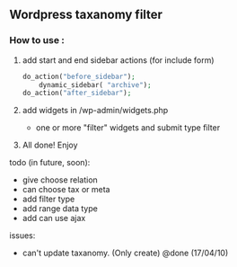 ## Wordpress taxanomy filter

### How to use :
1. add start and end sidebar actions (for include form)
    ```php
    do_action("before_sidebar");
        dynamic_sidebar( "archive");
    do_action("after_sidebar");
    ```

2. add widgets in /wp-admin/widgets.php
    - one or more "filter" widgets and submit type filter

3.  All done! Enjoy

todo (in future, soon):
- give choose relation
- can choose tax or meta
- add filter type
- add range data type
- add can use ajax

issues:
- can't update taxanomy. (Only create) @done (17/04/10)
